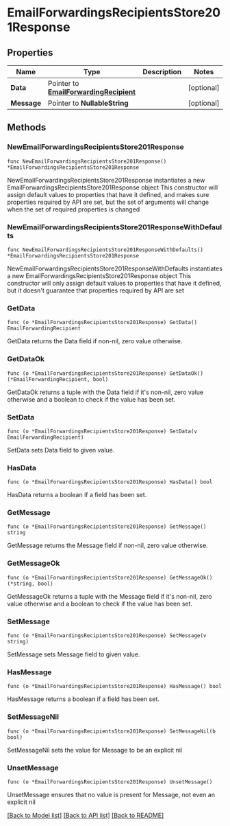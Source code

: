 # EmailForwardingsRecipientsStore201Response

## Properties

Name | Type | Description | Notes
------------ | ------------- | ------------- | -------------
**Data** | Pointer to [**EmailForwardingRecipient**](EmailForwardingRecipient.md) |  | [optional] 
**Message** | Pointer to **NullableString** |  | [optional] 

## Methods

### NewEmailForwardingsRecipientsStore201Response

`func NewEmailForwardingsRecipientsStore201Response() *EmailForwardingsRecipientsStore201Response`

NewEmailForwardingsRecipientsStore201Response instantiates a new EmailForwardingsRecipientsStore201Response object
This constructor will assign default values to properties that have it defined,
and makes sure properties required by API are set, but the set of arguments
will change when the set of required properties is changed

### NewEmailForwardingsRecipientsStore201ResponseWithDefaults

`func NewEmailForwardingsRecipientsStore201ResponseWithDefaults() *EmailForwardingsRecipientsStore201Response`

NewEmailForwardingsRecipientsStore201ResponseWithDefaults instantiates a new EmailForwardingsRecipientsStore201Response object
This constructor will only assign default values to properties that have it defined,
but it doesn't guarantee that properties required by API are set

### GetData

`func (o *EmailForwardingsRecipientsStore201Response) GetData() EmailForwardingRecipient`

GetData returns the Data field if non-nil, zero value otherwise.

### GetDataOk

`func (o *EmailForwardingsRecipientsStore201Response) GetDataOk() (*EmailForwardingRecipient, bool)`

GetDataOk returns a tuple with the Data field if it's non-nil, zero value otherwise
and a boolean to check if the value has been set.

### SetData

`func (o *EmailForwardingsRecipientsStore201Response) SetData(v EmailForwardingRecipient)`

SetData sets Data field to given value.

### HasData

`func (o *EmailForwardingsRecipientsStore201Response) HasData() bool`

HasData returns a boolean if a field has been set.

### GetMessage

`func (o *EmailForwardingsRecipientsStore201Response) GetMessage() string`

GetMessage returns the Message field if non-nil, zero value otherwise.

### GetMessageOk

`func (o *EmailForwardingsRecipientsStore201Response) GetMessageOk() (*string, bool)`

GetMessageOk returns a tuple with the Message field if it's non-nil, zero value otherwise
and a boolean to check if the value has been set.

### SetMessage

`func (o *EmailForwardingsRecipientsStore201Response) SetMessage(v string)`

SetMessage sets Message field to given value.

### HasMessage

`func (o *EmailForwardingsRecipientsStore201Response) HasMessage() bool`

HasMessage returns a boolean if a field has been set.

### SetMessageNil

`func (o *EmailForwardingsRecipientsStore201Response) SetMessageNil(b bool)`

 SetMessageNil sets the value for Message to be an explicit nil

### UnsetMessage
`func (o *EmailForwardingsRecipientsStore201Response) UnsetMessage()`

UnsetMessage ensures that no value is present for Message, not even an explicit nil

[[Back to Model list]](../README.md#documentation-for-models) [[Back to API list]](../README.md#documentation-for-api-endpoints) [[Back to README]](../README.md)


